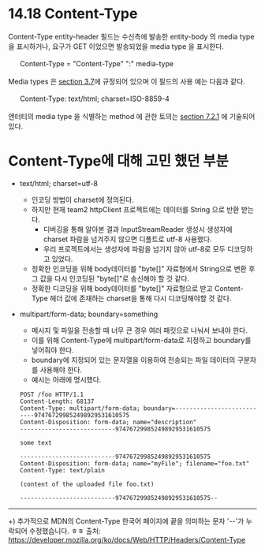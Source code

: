 # 14.18 Content-Type
Content-Type entity-header 필드는 수신측에 발송한 entity-body 의 media type 을 표시하거나, 요구가 GET 이었으면 발송되었을 media type 을 표시한다.
<br/>
<br/>
&nbsp; &nbsp; &nbsp; Content-Type = "Content-Type" ":" media-type
<br/>
<br/>
Media types 은 [section 3.7](https://tools.ietf.org/html/rfc2616#section-3.7)에 규정되어 있으며 이 필드의 사용 예는 다음과 같다. 
<br/>
<br/>
&nbsp; &nbsp; &nbsp; Content-Type: text/html; charset=ISO-8859-4
<br/>
<br/>
엔터티의 media type 을 식별하는 method 에 관한 토의는 [section 7.2.1](https://tools.ietf.org/html/rfc2616#section-7.2.1) 에 기술되어 있다.

# Content-Type에 대해 고민 했던 부분
- text/html; charset=utf-8
  - 인코딩 방법이 charset에 정의된다.
  - 하지만 현재 team2 httpClient 프로젝트에는 데이터를 String 으로 반환 받는다.
    - 디버깅을 통해 알아본 결과 InputStreamReader 생성시 생성자에 charset 파람을 넘겨주지 않으면 디폴트로 utf-8 사용했다.
    - 우리 프로젝트에서는 생성자에 파람을 넘기지 않아 utf-8로 모두 디코딩하고 있었다.
  - 정확한 인코딩을 위해 body데이터를 "byte[]" 자료형에서 String으로 변환 후 그 값을 다시 인코딩된 "byte[]"로 송신해야 할 것 같다.
  - 정확한 디코딩을 위해 body데이터를 "byte[]" 자료형으로 받고 Content-Type 헤더 값에 존재하는 charset을 통해 다시 디코딩해야할 것 같다.
- multipart/form-data; boundary=something
  - 메시지 및 파일을 전송할 때 너무 큰 경우 여러 패킷으로 나눠서 보내야 한다.
  - 이를 위해 Content-Type에 multipart/form-data로 지정하고 boundary를 넣어줘야 한다.
  - boundary에 지정되어 있는 문자열을 이용하여 전송되는 파일 데이터의 구분자를 사용해야 한다. 
  - 예시는 아래에 명시했다.
  
  ~~~
  POST /foo HTTP/1.1
  Content-Length: 68137
  Content-Type: multipart/form-data; boundary=---------------------------974767299852498929531610575
  Content-Disposition: form-data; name="description"
  ---------------------------974767299852498929531610575
  
  some text
  
  ---------------------------974767299852498929531610575
  Content-Disposition: form-data; name="myFile"; filename="foo.txt" 
  Content-Type: text/plain 
  
  (content of the uploaded file foo.txt)
  
  ---------------------------974767299852498929531610575--
  ~~~
  
--- 
  +) 추가적으로 MDN의 Content-Type 한국어 페이지에 끝을 의미하는 문자 '--'가 누락되어 수정했습니다. ㅎㅎ
  출처: https://developer.mozilla.org/ko/docs/Web/HTTP/Headers/Content-Type
  
